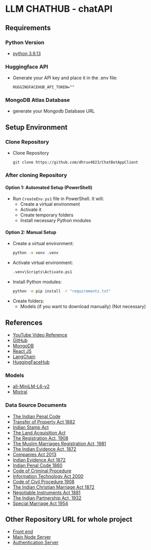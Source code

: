 # LLM CHATHUB - chatAPI

## Requirements
### Python Version
- [python 3.9.13](https://www.python.org/downloads/release/python-3913/) 

### Huggingface API
- Generate your API key and place it in the .env file:
    ```
    HUGGINGFACEHUB_API_TOKEN=""
    ```
### MongoDB Atlas Database
- generate your Mongodb Database URL

## Setup Environment

### Clone Repository 
- Clone Repository
    ```
    git clone https://github.com/dhruv4023/ChatBotAppClient
    ```
### After cloning Repository 
#### Option 1: Automated Setup (PowerShell)
- Run `CreateEnv.ps1` file in PowerShell. It will:
    - Create a virtual environment
    - Activate it
    - Create temporary folders
    - Install necessary Python modules

#### Option 2: Manual Setup
- Create a virtual environment:
    ```bash
    python -m venv .venv
    ```
- Activate virtual environment:
    ```bash
    .venv\Scripts\Activate.ps1
    ```
- Install Python modules:
    ```bash
    python -m pip install -r "requirements.txt"
    ```
- Create folders:
    - Models (if you want to download manually) (Not necessary)

## References
- [YouTube Video Reference](https://www.youtube.com/watch?v=dXxQ0LR-3Hg&t=123s)
- [GitHub](https://github.com/curiousily/Get-Things-Done-with-Prompt-Engineering-and-LangChain)
- [MongoDB](https://www.mongodb.com/docs/)  
- [React JS](https://reactjs.org/docs/getting-started.html) 
- [LangChain](https://python.langchain.com/docs/get_started/introduction) 
- [HuggingFaceHub](https://huggingface.co   ) 


### Models
- [all-MiniLM-L6-v2](https://huggingface.co/sentence-transformers/all-MiniLM-L6-v2)
- [Mixtral](https://huggingface.co/mistralai/Mixtral-8x7B-Instruct-v0.1)


### Data Source Documents
- [The Indian Penal Code](https://www.iitk.ac.in/wc/data/IPC_186045.pdf)
- [Transfer of Property Act 1882](https://www.indiacode.nic.in/bitstream/123456789/2338/1/A1882-04.pdf)
- [Indian Stamp Act](https://registration.uk.gov.in/files/Stamp_Act_Eng.pdf)
- [The Land Acquisition Act](https://dolr.gov.in/sites/default/files/THE%20LAND%20ACQUISITION%20ACT.pdf)
- [The Registration Act, 1908](https://www.indiacode.nic.in/bitstream/123456789/13236/1/the_registration_act%2C_1908.pdf)
- [The Muslim Marriages Registration Act, 1981](https://www.indiacode.nic.in/bitstream/123456789/5615/1/muslim_marriages_registration_act%2C_1981.pdf)
- [The Indian Evidence Act, 1872](https://www.indiacode.nic.in/bitstream/123456789/2187/2/A187209.pdf)
- [Companies Act 2013](https://www.icsi.edu/media/webmodules/companiesact2013/COMPANIES%20ACT%202013%20READY%20REFERENCER%2013%20AUG%202014.pdf)
- [Indian Evidence Act 1872](https://www.indiacode.nic.in/bitstream/123456789/15351/1/iea_1872.pdf)
- [Indian Penal Code 1860](https://www.iitk.ac.in/wc/data/IPC_186045.pdf)
- [Code of Criminal Procedure](https://highcourtchd.gov.in/hclscc/subpages/pdf_files/4.pdf)
- [Information Technology Act 2000](https://cdnbbsr.s3waas.gov.in/s380537a945c7aaa788ccfcdf1b99b5d8f/uploads/2023/05/2023050195.pdf)
- [Code of Civil Procedure 1908](https://sclsc.gov.in/theme/front/pdf/ACTS%20FINAL/THE%20CODE%20OF%20CIVIL%20PROCEDURE,%201908.pdf)
- [The Indian Christian Marriage Act 1872](https://ncwapps.nic.in/acts/TheIndianChristianMarriageAct1872-15of1872.pdf)
- [Negotiable Instruments Act 1881](https://www.indiacode.nic.in/bitstream/123456789/2347/1/190907.pdf)
- [The Indian Partnership Act, 1932](https://www.indiacode.nic.in/bitstream/123456789/2280/1/A1869-04.pdf)
- [Special Marriage Act 1954](https://www.indiacode.nic.in/bitstream/123456789/15480/1/special_marriage_act.pdf)


## Other Repository URL for whole project
- [Front end](https://github.com/dhruv4023/ChatBotAppClient)
- [Main Node Server](https://github.com/dhruv4023/ChatBotServerNode)
- [Authentication Server](https://github.com/dhruv4023/AuthMicroService)